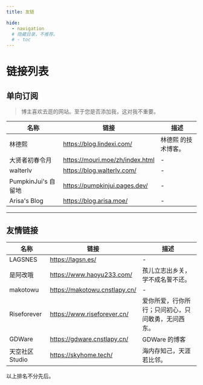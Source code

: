 ```yaml
---
title: 友链

hide:
  - navigation
  # 隐藏目录，不推荐。
  # - toc 
---
```


# 链接列表

## 单向订阅
> 博主喜欢去逛的网站。至于您是否添加我，这对我不重要。

| 名称 | 链接 | 描述 |
| ---- | ---- | ---- |
| 林德熙 | <https://blog.lindexi.com/> | 林德熙 的技术博客。 |
| 大贤者初春令月 | <https://mouri.moe/zh/index.html> | - |
| walterlv |<https://blog.walterlv.com/> | - |
| PumpkinJui's 自留地 | <https://pumpkinjui.pages.dev/> | - |
| Arisa's Blog | <https://blog.arisa.moe/> | - |

---

## 友情链接
| 名称 | 链接 | 描述 |
| ---- | ---- | ---- |
| LAGSNES | <https://lagsn.es/> | - |
| 是阿改哦 | <https://www.haoyu233.com/> | 孩儿立志出乡关，学不成名誓不还。 |
| makotowu | <https://makotowu.cnstlapy.cn/> | - |
| Riseforever | <https://www.riseforever.cn/> | 爱你所爱，行你所行；只问初心，只问敢勇，无问西东。 |
| GDWare | <https://gdware.cnstlapy.cn/> | GDWare 的博客 |
| 天空社区Studio | <https://skyhome.tech/> | 海内存知己，天涯若比邻。 |

以上排名不分先后。
